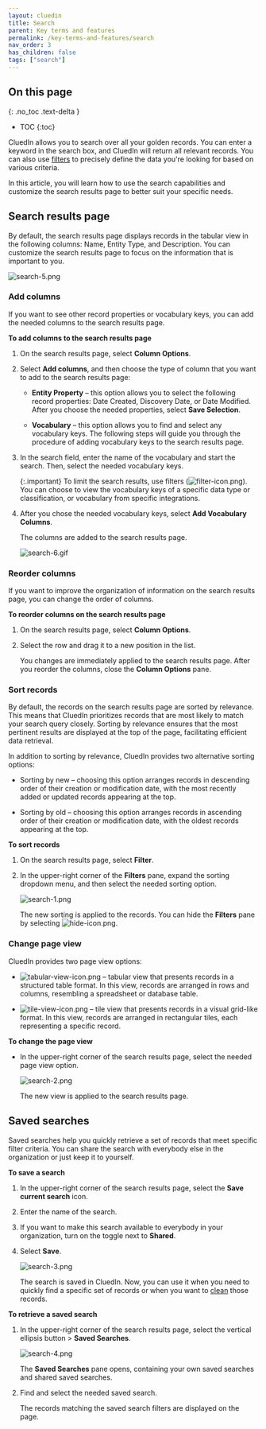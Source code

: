 ```yaml
---
layout: cluedin
title: Search
parent: Key terms and features
permalink: /key-terms-and-features/search
nav_order: 3
has_children: false
tags: ["search"]
---
```

## On this page
{: .no_toc .text-delta }
- TOC
{:toc}

CluedIn allows you to search over all your golden records. You can enter a keyword in the search box, and CluedIn will return all relevant records. You can also use [filters](/key-terms-and-features/filters) to precisely define the data you're looking for based on various criteria.

In this article, you will learn how to use the search capabilities and customize the search results page to better suit your specific needs.

## Search results page

By default, the search results page displays records in the tabular view in the following columns: Name, Entity Type, and Description. You can customize the search results page to focus on the information that is important to you.

![search-5.png](../../assets/images/key-terms-and-features/search-5.png)

### Add columns

If you want to see other record properties or vocabulary keys, you can add the needed columns to the search results page.

**To add columns to the search results page**

1. On the search results page, select **Column Options**.

1. Select **Add columns**, and then choose the type of column that you want to add to the search results page:

    - **Entity Property** – this option allows you to select the following record properties: Date Created, Discovery Date, or Date Modified. After you choose the needed properties, select **Save Selection**.

    - **Vocabulary** – this option allows you to find and select any vocabulary keys. The following steps will guide you through the procedure of adding vocabulary keys to the search results page.

1. In the search field, enter the name of the vocabulary and start the search. Then, select the needed vocabulary keys.

    {:.important}
    To limit the search results, use filters (![filter-icon.png](../../assets/images/key-terms-and-features/filter-icon.png)). You can choose to view the vocabulary keys of a specific data type or classification, or vocabulary from specific integrations.

1. After you chose the needed vocabulary keys, select **Add Vocabulary Columns**.

    The columns are added to the search results page.

    ![search-6.gif](../../assets/images/key-terms-and-features/search-6.gif)

### Reorder columns

If you want to improve the organization of information on the search results page, you can change the order of columns.

**To reorder columns on the search results page**

1. On the search results page, select **Column Options**.

1. Select the row and drag it to a new position in the list.

    You changes are immediately applied to the search results page. After you reorder the columns, close the **Column Options** pane.

### Sort records

By default, the records on the search results page are sorted by relevance. This means that CluedIn prioritizes records that are most likely to match your search query closely. Sorting by relevance ensures that the most pertinent results are displayed at the top of the page, facilitating efficient data retrieval.

In addition to sorting by relevance, CluedIn provides two alternative sorting options:

- Sorting by new – choosing this option arranges records in descending order of their creation or modification date, with the most recently added or updated records appearing at the top.

- Sorting by old – choosing this option arranges records in ascending order of their creation or modification date, with the oldest records appearing at the top.

**To sort records**

1. On the search results page, select **Filter**.

1. In the upper-right corner of the **Filters** pane, expand the sorting dropdown menu, and then select the needed sorting option.

    ![search-1.png](../../assets/images/key-terms-and-features/search-1.png)

    The new sorting is applied to the records. You can hide the **Filters** pane by selecting ![hide-icon.png](../../assets/images/key-terms-and-features/hide-icon.png).

### Change page view

CluedIn provides two page view options:

- ![tabular-view-icon.png](../../assets/images/key-terms-and-features/tabular-view-icon.png) – tabular view that presents records in a structured table format. In this view, records are arranged in rows and columns, resembling a spreadsheet or database table.

- ![tile-view-icon.png](../../assets/images/key-terms-and-features/tile-view-icon.png) – tile view that presents records in a visual grid-like format. In this view, records are arranged in rectangular tiles, each representing a specific record.

**To change the page view**

- In the upper-right corner of the search results page, select the needed page view option.

    ![search-2.png](../../assets/images/key-terms-and-features/search-2.png)

    The new view is applied to the search results page.

## Saved searches

Saved searches help you quickly retrieve a set of records that meet specific filter criteria. You can share the search with everybody else in the organization or just keep it to yourself.

**To save a search**

1. In the upper-right corner of the search results page, select the **Save current search** icon.

1. Enter the name of the search.

1. If you want to make this search available to everybody in your organization, turn on the toggle next to **Shared**.

1. Select **Save**.

    ![search-3.png](../../assets/images/key-terms-and-features/search-3.png)

    The search is saved in CluedIn. Now, you can use it when you need to quickly find a specific set of records or when you want to [clean](/preparation/clean) those records.

**To retrieve a saved search**

1. In the upper-right corner of the search results page, select the vertical ellipsis button > **Saved Searches**.

    ![search-4.png](../../assets/images/key-terms-and-features/search-4.png)

    The **Saved Searches** pane opens, containing your own saved searches and shared saved searches.

1. Find and select the needed saved search.

    The records matching the saved search filters are displayed on the page.